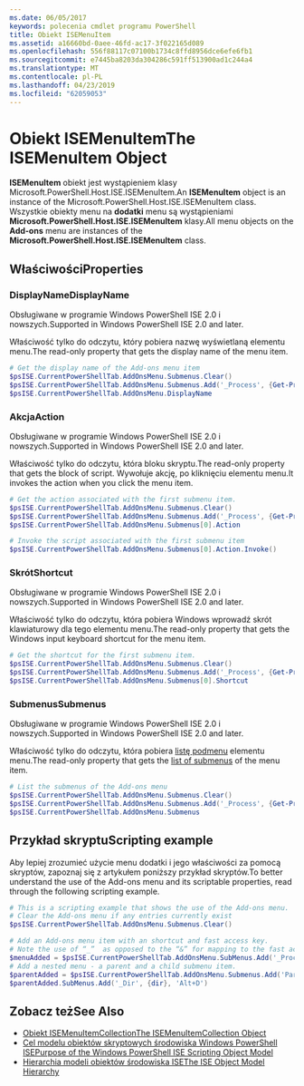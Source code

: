 ```yaml
---
ms.date: 06/05/2017
keywords: polecenia cmdlet programu PowerShell
title: Obiekt ISEMenuItem
ms.assetid: a16660bd-0aee-46fd-ac17-3f022165d089
ms.openlocfilehash: 556f88117c07100b1734c8ffd8956dce6efe6fb1
ms.sourcegitcommit: e7445ba8203da304286c591ff513900ad1c244a4
ms.translationtype: MT
ms.contentlocale: pl-PL
ms.lasthandoff: 04/23/2019
ms.locfileid: "62059053"
---
```

# <a name="the-isemenuitem-object"></a><span data-ttu-id="932fc-103">Obiekt ISEMenuItem</span><span class="sxs-lookup"><span data-stu-id="932fc-103">The ISEMenuItem Object</span></span>

<span data-ttu-id="932fc-104">**ISEMenuItem** obiekt jest wystąpieniem klasy Microsoft.PowerShell.Host.ISE.ISEMenuItem.</span><span class="sxs-lookup"><span data-stu-id="932fc-104">An **ISEMenuItem** object is an instance of the Microsoft.PowerShell.Host.ISE.ISEMenuItem class.</span></span> <span data-ttu-id="932fc-105">Wszystkie obiekty menu na **dodatki** menu są wystąpieniami **Microsoft.PowerShell.Host.ISE.ISEMenuItem** klasy.</span><span class="sxs-lookup"><span data-stu-id="932fc-105">All menu objects on the **Add-ons** menu are instances of the **Microsoft.PowerShell.Host.ISE.ISEMenuItem** class.</span></span>

## <a name="properties"></a><span data-ttu-id="932fc-106">Właściwości</span><span class="sxs-lookup"><span data-stu-id="932fc-106">Properties</span></span>

### <a name="displayname"></a><span data-ttu-id="932fc-107">DisplayName</span><span class="sxs-lookup"><span data-stu-id="932fc-107">DisplayName</span></span>

<span data-ttu-id="932fc-108">Obsługiwane w programie Windows PowerShell ISE 2.0 i nowszych.</span><span class="sxs-lookup"><span data-stu-id="932fc-108">Supported in Windows PowerShell ISE 2.0 and later.</span></span>

<span data-ttu-id="932fc-109">Właściwość tylko do odczytu, który pobiera nazwę wyświetlaną elementu menu.</span><span class="sxs-lookup"><span data-stu-id="932fc-109">The read-only property that gets the display name of the menu item.</span></span>

```powershell
# Get the display name of the Add-ons menu item
$psISE.CurrentPowerShellTab.AddOnsMenu.Submenus.Clear()
$psISE.CurrentPowerShellTab.AddOnsMenu.Submenus.Add('_Process', {Get-Process}, 'Alt+P')
$psISE.CurrentPowerShellTab.AddOnsMenu.DisplayName
```

### <a name="action"></a><span data-ttu-id="932fc-110">Akcja</span><span class="sxs-lookup"><span data-stu-id="932fc-110">Action</span></span>

<span data-ttu-id="932fc-111">Obsługiwane w programie Windows PowerShell ISE 2.0 i nowszych.</span><span class="sxs-lookup"><span data-stu-id="932fc-111">Supported in Windows PowerShell ISE 2.0 and later.</span></span>

<span data-ttu-id="932fc-112">Właściwość tylko do odczytu, która bloku skryptu.</span><span class="sxs-lookup"><span data-stu-id="932fc-112">The read-only property that gets the block of script.</span></span> <span data-ttu-id="932fc-113">Wywołuje akcję, po kliknięciu elementu menu.</span><span class="sxs-lookup"><span data-stu-id="932fc-113">It invokes the action when you click the menu item.</span></span>

```powershell
# Get the action associated with the first submenu item.
$psISE.CurrentPowerShellTab.AddOnsMenu.Submenus.Clear()
$psISE.CurrentPowerShellTab.AddOnsMenu.Submenus.Add('_Process', {Get-Process}, 'Alt+P')
$psISE.CurrentPowerShellTab.AddOnsMenu.Submenus[0].Action

# Invoke the script associated with the first submenu item
$psISE.CurrentPowerShellTab.AddOnsMenu.Submenus[0].Action.Invoke()
```

### <a name="shortcut"></a><span data-ttu-id="932fc-114">Skrót</span><span class="sxs-lookup"><span data-stu-id="932fc-114">Shortcut</span></span>

<span data-ttu-id="932fc-115">Obsługiwane w programie Windows PowerShell ISE 2.0 i nowszych.</span><span class="sxs-lookup"><span data-stu-id="932fc-115">Supported in Windows PowerShell ISE 2.0 and later.</span></span>

<span data-ttu-id="932fc-116">Właściwość tylko do odczytu, która pobiera Windows wprowadź skrót klawiaturowy dla tego elementu menu.</span><span class="sxs-lookup"><span data-stu-id="932fc-116">The read-only property that gets the Windows input keyboard shortcut for the menu item.</span></span>

```powershell
# Get the shortcut for the first submenu item.
$psISE.CurrentPowerShellTab.AddOnsMenu.Submenus.Clear()
$psISE.CurrentPowerShellTab.AddOnsMenu.Submenus.Add('_Process', {Get-Process}, 'Alt+P')
$psISE.CurrentPowerShellTab.AddOnsMenu.Submenus[0].Shortcut
```

### <a name="submenus"></a><span data-ttu-id="932fc-117">Submenus</span><span class="sxs-lookup"><span data-stu-id="932fc-117">Submenus</span></span>

<span data-ttu-id="932fc-118">Obsługiwane w programie Windows PowerShell ISE 2.0 i nowszych.</span><span class="sxs-lookup"><span data-stu-id="932fc-118">Supported in Windows PowerShell ISE 2.0 and later.</span></span>

<span data-ttu-id="932fc-119">Właściwość tylko do odczytu, która pobiera [listę podmenu](The-ISEMenuItemCollection-Object.md) elementu menu.</span><span class="sxs-lookup"><span data-stu-id="932fc-119">The read-only property that gets the [list of submenus](The-ISEMenuItemCollection-Object.md) of the menu item.</span></span>

```powershell
# List the submenus of the Add-ons menu
$psISE.CurrentPowerShellTab.AddOnsMenu.Submenus.Clear()
$psISE.CurrentPowerShellTab.AddOnsMenu.Submenus.Add('_Process', {Get-Process}, 'Alt+P')
$psISE.CurrentPowerShellTab.AddOnsMenu.Submenus
```

## <a name="scripting-example"></a><span data-ttu-id="932fc-120">Przykład skryptu</span><span class="sxs-lookup"><span data-stu-id="932fc-120">Scripting example</span></span>

<span data-ttu-id="932fc-121">Aby lepiej zrozumieć użycie menu dodatki i jego właściwości za pomocą skryptów, zapoznaj się z artykułem poniższy przykład skryptów.</span><span class="sxs-lookup"><span data-stu-id="932fc-121">To better understand the use of the Add-ons menu and its scriptable properties, read through the following scripting example.</span></span>

```powershell
# This is a scripting example that shows the use of the Add-ons menu.
# Clear the Add-ons menu if any entries currently exist
$psISE.CurrentPowerShellTab.AddOnsMenu.Submenus.Clear()

# Add an Add-ons menu item with an shortcut and fast access key.
# Note the use of “_”  as opposed to the “&” for mapping to the fast access key letter for the menu item.
$menuAdded = $psISE.CurrentPowerShellTab.AddOnsMenu.SubMenus.Add('_Process', {Get-Process}, 'Alt+P')
# Add a nested menu - a parent and a child submenu item.
$parentAdded = $psISE.CurrentPowerShellTab.AddOnsMenu.Submenus.Add('Parent', $null, $null)
$parentAdded.SubMenus.Add('_Dir', {dir}, 'Alt+D')
```

## <a name="see-also"></a><span data-ttu-id="932fc-122">Zobacz też</span><span class="sxs-lookup"><span data-stu-id="932fc-122">See Also</span></span>

- [<span data-ttu-id="932fc-123">Obiekt ISEMenuItemCollection</span><span class="sxs-lookup"><span data-stu-id="932fc-123">The ISEMenuItemCollection Object</span></span>](The-ISEMenuItemCollection-Object.md)
- [<span data-ttu-id="932fc-124">Cel modelu obiektów skryptowych środowiska Windows PowerShell ISE</span><span class="sxs-lookup"><span data-stu-id="932fc-124">Purpose of the Windows PowerShell ISE Scripting Object Model</span></span>](Purpose-of-the-Windows-PowerShell-ISE-Scripting-Object-Model.md)
- [<span data-ttu-id="932fc-125">Hierarchia modeli obiektów środowiska ISE</span><span class="sxs-lookup"><span data-stu-id="932fc-125">The ISE Object Model Hierarchy</span></span>](The-ISE-Object-Model-Hierarchy.md)